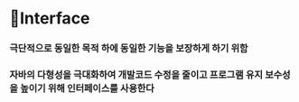# <b>🎡Interface</b>

### <b>극단적으로 동일한 목적 하에 동일한 기능을 보장하게 하기 위함</b>

### <b>자바의 다형성을 극대화하여 개발코드 수정을 줄이고 프로그램 유지 보수성을 높이기 위해 인터페이스를 사용한다</b>

